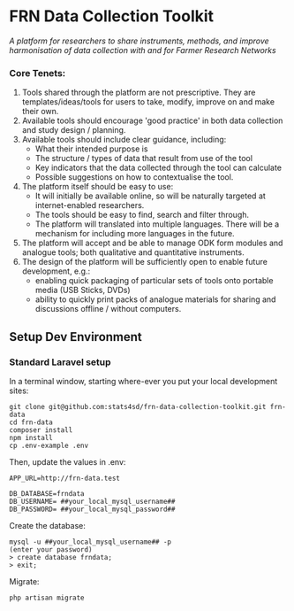 
# FRN Data Collection Toolkit
_A platform for researchers to share instruments, methods, and improve harmonisation of data collection with and for Farmer Research Networks_

### Core Tenets:
1. Tools shared through the platform are not prescriptive. They are templates/ideas/tools for users to take, modify, improve on and make their own.
2. Available tools should encourage 'good practice' in both data collection and study design / planning. 
3. Available tools should include clear guidance, including:
    - What their intended purpose is
    - The structure / types of data that result from use of the tool
    - Key indicators that the data collected through the tool can calculate
    - Possible suggestions on how to contextualise the tool.
4. The platform itself should be easy to use:
    - It will initially be available online, so will be naturally targeted at internet-enabled researchers. 
    - The tools should be easy to find, search and filter through.
    - The platform will translated into multiple languages. There will be a mechanism for including more languages in the future.
5. The platform will accept and be able to manage ODK form modules and analogue tools; both qualitative and quantitative instruments.
6. The design of the platform will be sufficiently open to enable future development, e.g.:
    - enabling quick packaging of particular sets of tools onto portable media (USB Sticks, DVDs)
    - ability to quickly print packs of analogue materials for sharing and discussions offline / without computers.

## Setup Dev Environment

### Standard Laravel setup

In a terminal window, starting where-ever you put your local development sites:

```
git clone git@github.com:stats4sd/frn-data-collection-toolkit.git frn-data
cd frn-data
composer install
npm install
cp .env-example .env
```
Then, update the values in .env:

```
APP_URL=http://frn-data.test

DB_DATABASE=frndata
DB_USERNAME= ##your_local_mysql_username##
DB_PASSWORD= ##your_local_mysql_password##
```

Create the database: 
```
mysql -u ##your_local_mysql_username## -p 
(enter your password)
> create database frndata;
> exit;

```

Migrate:
```
php artisan migrate
```





